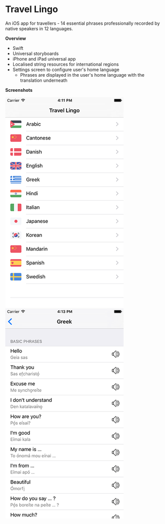 Travel Lingo
=============

An iOS app for travellers - 14 essential phrases professionally recorded by native speakers in 12 languages.

**Overview**
- Swift
- Universal storyboards
- iPhone and iPad universal app
- Localised string resources for international regions
- Settings screen to configure user's home language
  * Phrases are displayed in the user's home language with the translation underneath


**Screenshots**

![Languages](/screenshots/languages-screenshot.png?raw=true)  ![Greek Phrases](/screenshots/greek-phrases-screenshot.png?raw=true)
